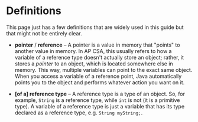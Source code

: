 # Definitions

This page just has a few definitions that are widely used in this guide but that might not be entirely clear.

* **pointer** / **reference** – A pointer is a value in memory that "points" to another value in memory. In AP CSA, this usually refers to how a variable of a reference type doesn't actually store an object; rather, it stores a *pointer* to an object, which is located somewhere else in memory. This way, multiple variables can point to the exact same object. When you access a variable of a reference point, Java automatically points you to the object and performs whatever action you want on it.

* **[of a] reference type** – A reference type is a type of an object. So, for example, `String` is a reference type, while `int` is not (it is a primitive type). A variable of a reference type is just a variable that has its type declared as a reference type, e.g. `String myString;`.
